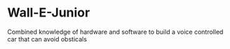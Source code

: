 # Wall-E-Junior
Combined knowledge of hardware and software to build a voice controlled car that can avoid obsticals
